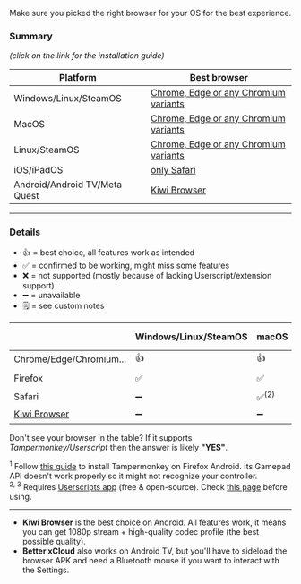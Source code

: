 Make sure you picked the right browser for your OS for the best experience.

### Summary
*(click on the link for the installation guide)*  

| Platform                      | Best browser                                         |
|-------------------------------|------------------------------------------------------|
| Windows/Linux/SteamOS         | [Chrome, Edge or any Chromium variants](chromium.md) |
| MacOS                         | [Chrome, Edge or any Chromium variants](chromium.md) |
| Linux/SteamOS                 | [Chrome, Edge or any Chromium variants](chromium.md) |
| iOS/iPadOS                    | [only Safari](safari.md)                             |
| Android/Android TV/Meta Quest | [Kiwi Browser](kiwi-browser.md)                          |

---
### Details

- 👍 = best choice, all features work as intended
- ✅ = confirmed to be working, might miss some features
- ❌ = not supported (mostly because of lacking Userscript/extension support)
- ➖ = unavailable
- 🗒️ = see custom notes

|                                         | Windows/Linux/SteamOS | macOS            | Android/Android TV | iOS               |
|-----------------------------------------|:----------------------|:-----------------|:-------------------|:------------------|
| Chrome/Edge/Chromium...                 | 👍                    | 👍               | ❌                  | ❌               |
| Firefox                                 | ✅                    | ✅               | 🗒️<sup>(1)</sup>    | ❌               |
| Safari                                  | ➖                    | ✅<sup>(2)</sup> | ➖                  | ✅<sup>(3)</sup> |
| [Kiwi Browser](https://kiwibrowser.com) | ➖                    | ➖               | 👍                  | ➖               |

Don't see your browser in the table? If it supports *Tampermonkey/Userscript* then the answer is likely **"YES"**.

<sup>1</sup> Follow [this guide](https://support.mozilla.org/en-US/kb/find-and-install-add-ons-firefox-android) to install Tampermonkey on Firefox Android. Its Gamepad API doesn't work properly so it might not recognize your controller.  
<sup>2, 3</sup> Requires [Userscripts app](https://apps.apple.com/us/app/userscripts/id1463298887) (free & open-source). Check [this page](https://github.com/redphx/better-xcloud/wiki/Using-with-Safari) before using.  

---
- **Kiwi Browser** is the best choice on Android. All features work, it means you can get 1080p stream + high-quality codec profile (the best possible quality).  
- **Better xCloud** also works on Android TV, but you'll have to sideload the browser APK and need a Bluetooth mouse if you want to interact with the Settings.  
